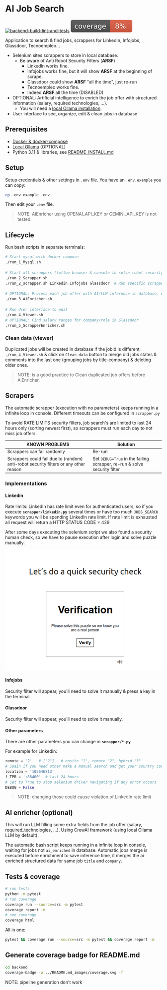 # AI Job Search

[![backend-build-lint-and-tests](https://github.com/davidgfolch/AI-job-search/actions/workflows/python-app.yml/badge.svg)](https://github.com/davidgfolch/AI-job-search/actions/workflows/python-app.yml)
[![Backend coverage](README-images/coverage.svg)](README.md#generate-coverage-badge-for-readmemd)

Application to search & find jobs, scrappers for LinkedIn, Infojobs, Glassdoor, Tecnoempleo...

- Selenium sites scrappers to store in local database.
  - Be aware of Anti Robot Security Filters (**ARSF**)
    - LinkedIn works fine.
    - Infojobs works fine, but it will show **ARSF** at the beginning of scrape.
    - Glassdoor could show **ARSF** "all the time", just re-run
    - Tecnoempleo works fine.
    - Indeed **ARSF** all the time (DISABLED)
- OPTIONAL: Artificial intelligence to enrich the job offer with structured information (salary, required technologies, ...).
  - You will need a [local Ollama installation](https://github.com/davidgfolch/OpenAI-local-ollama-chat/blob/main/README_OLLAMA.md).
- User interface to see, organize, edit & clean jobs in database

## Prerequisites

- [Docker & docker-compose](https://docs.docker.com/compose/install/)
- [Local Ollama](https://github.com/davidgfolch/OpenAI-local-ollama-chat/blob/main/README_OLLAMA.md) (OPTIONAL)
- Python 3.11 & libraries, see  [README_INSTALL.md](./README_INSTALL.md)

## Setup

Setup credentials & other settings in `.env` file. You have an `.env.example` you can copy:

```bash
cp .env.example .env
```

Then edit your `.env` file.

> NOTE: AiEnricher using OPENAI_API_KEY or GEMINI_API_KEY is not tested.

## Lifecycle

Run bash scripts in separate terminals:

```bash
# Start mysql with docker compose
./run_1_Mysql.sh

# Start all scrappers (follow browser & console to solve robot security filters)
./run_2_Scrapper.sh
./run_2_scrapper.sh Linkedin Infojobs Glassdoor  # Run specific scrappers

# OPTIONAL: Process each job offer with AI/LLM inference in database, extracting salary, required technologies, etc...
./run_3_AiEnricher.sh

# Run User interface to edit
./run_4_Viewer.sh
# OPTIONAL: Find salary ranges for company/role in Glassdoor
./run_5_ScrapperEnricher.sh
```

### Clean data (viewer)

Duplicated jobs will be created in database if the jobId is different, `./run_4_Viewer.sh` & click on `Clean data` button to merge old jobs states & comments into the last one (grouping jobs by title-company) & deleting older ones.

> NOTE: is a good practice to Clean duplicated job offers before AiEnricher.

## Scrapers

The automatic scrapper (execution with no parameters) keeps running in a infinite loop in console.  Different timeouts can be configured in `scrapper.py`

To avoid RATE LIMITS security filters, job search's are limited to last 24 hours only (sorting newest first), so scrappers must run each day to not miss job offers.

| KNOWN PROBLEMS | Solution |
|--------|-------|
| Scrappers can fail randomly | Re-run |
| Scrappers could fail due to (random) anti-robot security filters or any other reason| Set `DEBUG=True` in the failing scrapper, re-run & solve security filter |

### Implementations

#### Linkedin

Rate limits: LinkedIn has rate limit even for authenticated users, so if you execute **`scrapper/linkedin.py`** several times or have too much `JOBS_SEARCH` keywords you will be spending LinkedIn rate limit.  If rate limit is exhausted all request will return a HTTP STATUS CODE = 429

After some days executing the selenium script we also found a security human check, so we have to pause execution after login and solve puzzle manually.

![alt text](README-images/LinkedInSecurityVerification.png)

#### Infojobs

Security filter will appear, you'll need to solve it manually & press a key in the terminal

#### Glassdoor

Security filter will appear, you'll need to solve it manually.

#### Other parameters

There are other parameters you can change in **`scrapper/*.py`**

For example for Linkedin:

```python
remote = '2'   # ["2"],  # onsite "1", remote "2", hybrid "3"
# Spain if you need other make a manual search and get your country code
location = '105646813'
f_TPR = 'r86400'  # last 24 hours
# Set to True to stop selenium driver navigating if any error occurs
DEBUG = False
```

> NOTE: changing those could cause violation of LinkedIn rate limit

## AI enricher (optional)

This will run LLM filling some extra fields from the job offer (salary, required_technologies, ...).  Using CrewAI framework (using local Ollama LLM by default).

The automatic bash script keeps running in a infinite loop in console, waiting for jobs not `ai_enriched` in database.  Automatic jobs merge is executed before enrichment to save inference time, it merges the ai enriched structured data for same job `title` and `company`.

## Tests & coverage

```bash
# run tests
python -m pytest 
# run coverage
coverage run --source=src -m pytest 
coverage report -m
# see coverage
coverage html
```

All in one:

```bash
pytest && coverage run --source=src -m pytest && coverage report -m
```

## Generate coverage badge for README.md

```bash
cd backend
coverage-badge -o ../README.md_images/coverage.svg -f
```

NOTE: pipeline generation don't work

